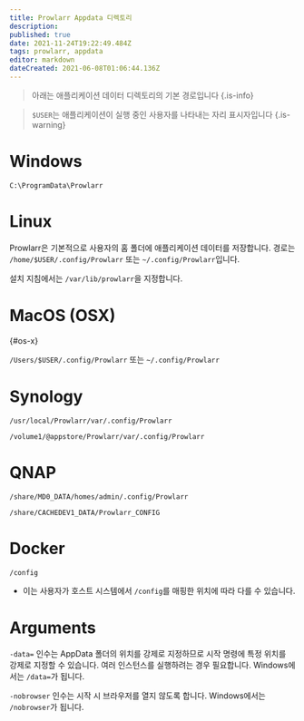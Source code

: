 ```yaml
---
title: Prowlarr Appdata 디렉토리
description: 
published: true
date: 2021-11-24T19:22:49.484Z
tags: prowlarr, appdata
editor: markdown
dateCreated: 2021-06-08T01:06:44.136Z
---
```


> 아래는 애플리케이션 데이터 디렉토리의 기본 경로입니다 {.is-info}

> `$USER`는 애플리케이션이 실행 중인 사용자를 나타내는 자리 표시자입니다 {.is-warning}

# Windows

`C:\ProgramData\Prowlarr`

# Linux

Prowlarr은 기본적으로 사용자의 홈 폴더에 애플리케이션 데이터를 저장합니다. 경로는 `/home/$USER/.config/Prowlarr` 또는 `~/.config/Prowlarr`입니다.

설치 지침에서는 `/var/lib/prowlarr`을 지정합니다.

# MacOS (OSX)

{#os-x}

`/Users/$USER/.config/Prowlarr` 또는 `~/.config/Prowlarr`

# Synology

`/usr/local/Prowlarr/var/.config/Prowlarr`

`/volume1/@appstore/Prowlarr/var/.config/Prowlarr`

# QNAP

`/share/MD0_DATA/homes/admin/.config/Prowlarr`

`/share/CACHEDEV1_DATA/Prowlarr_CONFIG`

# Docker

`/config`

- 이는 사용자가 호스트 시스템에서 `/config`를 매핑한 위치에 따라 다를 수 있습니다.

# Arguments

`-data=` 인수는 AppData 폴더의 위치를 강제로 지정하므로 시작 명령에 특정 위치를 강제로 지정할 수 있습니다. 여러 인스턴스를 실행하려는 경우 필요합니다. Windows에서는 `/data=`가 됩니다.

`-nobrowser` 인수는 시작 시 브라우저를 열지 않도록 합니다. Windows에서는 `/nobrowser`가 됩니다.